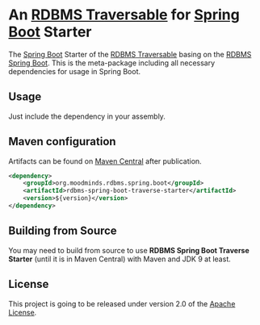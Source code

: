 # An [RDBMS Traversable](https://github.com/MoodMinds/rdbms-traversable) for [Spring Boot](https://spring.io/projects/spring-boot) Starter

The [Spring Boot](https://spring.io/projects/spring-boot) Starter of the [RDBMS Traversable](https://github.com/MoodMinds/rdbms-traversable)
basing on the [RDBMS Spring Boot](https://github.com/MoodMinds/rdbms-spring-boot). This is the meta-package including
all necessary dependencies for usage in Spring Boot.

## Usage

Just include the dependency in your assembly.

## Maven configuration

Artifacts can be found on [Maven Central](https://search.maven.org/) after publication.

```xml
<dependency>
    <groupId>org.moodminds.rdbms.spring.boot</groupId>
    <artifactId>rdbms-spring-boot-traverse-starter</artifactId>
    <version>${version}</version>
</dependency>
```

## Building from Source

You may need to build from source to use **RDBMS Spring Boot Traverse Starter** (until it is in Maven Central) with Maven and JDK 9 at least.

## License
This project is going to be released under version 2.0 of the [Apache License][l].

[l]: https://www.apache.org/licenses/LICENSE-2.0